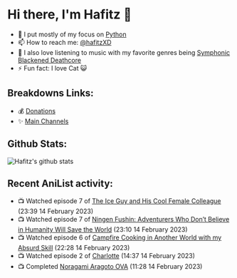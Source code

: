 # Hi there, I'm Hafitz 👋
- 🐍 I put mostly of my focus on [Python](https://python.org)
- 📫 How to reach me: [@hafitzXD](https://t.me/hafitzXD)
- 🎵 I also love listening to music with my favorite genres being [Symphonic Blackened Deathcore](https://youtu.be/qyYmS_iBcy4)
- ⚡ Fun fact: I love Cat 😺

## Breakdowns Links:
- 💰 [Donations](https://t.me/TheBreakdowns/2)
- ✨ [Main Channels](https://t.me/TheBreakdowns)

## Github Stats:
![Hafitz's github stats](https://github-readme-stats.vercel.app/api?username=breakdowns&show_icons=true&count_private=true&bg_color=00000000&text_color=777)

## Recent AniList activity:
<!-- ANILIST_ACTIVITY:start -->

-   📺 Watched episode 7 of [The Ice Guy and His Cool Female Colleague](https://anilist.co/anime/151252) (23:39 14 February 2023)
-   📺 Watched episode 7 of [Ningen Fushin: Adventurers Who Don’t Believe in Humanity Will Save the World](https://anilist.co/anime/137909) (23:10 14 February 2023)
-   📺 Watched episode 6 of [Campfire Cooking in Another World with my Absurd Skill](https://anilist.co/anime/156067) (22:28 14 February 2023)
-   📺 Watched episode 2 of [Charlotte](https://anilist.co/anime/20997) (14:37 14 February 2023)
-   📺 Completed [Noragami Aragoto OVA](https://anilist.co/anime/119941) (11:28 14 February 2023)

<!-- ANILIST_ACTIVITY:end -->
